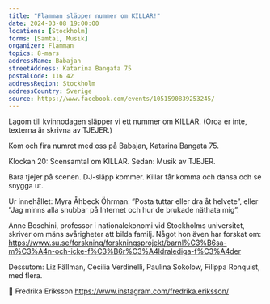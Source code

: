 ```yaml
---
title: "Flamman släpper nummer om KILLAR!"
date: 2024-03-08 19:00:00
locations: [Stockholm]
forms: [Samtal, Musik]
organizer: Flamman
topics: 8-mars
addressName: Babajan
streetAddress: Katarina Bangata 75
postalCode: 116 42
addressRegion: Stockholm
addressCountry: Sverige
source: https://www.facebook.com/events/1051590839253245/
---
```

Lagom till kvinnodagen släpper vi ett nummer om KILLAR. (Oroa er inte, texterna är skrivna av TJEJER.)

Kom och fira numret med oss på Babajan, Katarina Bangata 75.

Klockan 20: Scensamtal om KILLAR. 
Sedan: Musik av TJEJER.

Bara tjejer på scenen. DJ-släpp kommer. 
Killar får komma och dansa och se snygga ut.

Ur innehållet:
Myra Åhbeck Öhrman: ”Posta tuttar eller dra åt helvete”, eller ”Jag minns alla snubbar på Internet och hur de brukade näthata mig”.

Anne Boschini, professor i nationalekonomi vid Stockholms universitet, skriver om mäns svårigheter att bilda familj. Något hon även har forskat om: https://www.su.se/forskning/forskningsprojekt/barnl%C3%B6sa-m%C3%A4n-och-icke-f%C3%B6r%C3%A4ldralediga-f%C3%A4der

Dessutom: Liz Fällman, Cecilia Verdinelli, Paulina Sokolow, Filippa Ronquist, med flera.

📸 Fredrika Eriksson
https://www.instagram.com/fredrika.eriksson/

